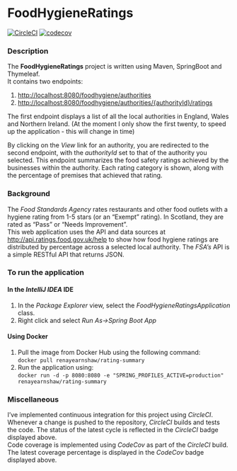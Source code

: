# FoodHygieneRatings

[![CircleCI](https://circleci.com/gh/renayearnshaw/food-hygiene-ratings.svg?style=svg)](https://circleci.com/gh/renayearnshaw/food-hygiene-ratings)
[![codecov](https://codecov.io/gh/renayearnshaw/food-hygiene-ratings/branch/master/graph/badge.svg)](https://codecov.io/gh/renayearnshaw/food-hygiene-ratings)

### Description
The __FoodHygieneRatings__ project is written using Maven, SpringBoot and Thymeleaf.
<br>It contains two endpoints:
1. <http://localhost:8080/foodhygiene/authorities>
2. <http://localhost:8080/foodhygiene/authorities/{authorityId}/ratings>

<p>The first endpoint displays a list of all the local authorities in England, Wales and Northern Ireland.
(At the moment I only show the first twenty, to speed up the application - this will change in time)
<p>By clicking on the <i>View</i> link for an authority, you are redirected to the second endpoint, 
with the <i>authorityId</i> set to that of the authority you selected.
This endpoint summarizes the food safety ratings achieved by the businesses within the authority.
Each rating category is shown, along with the percentage of premises that achieved that rating. 

### Background
The _Food Standards Agency_ rates restaurants and other food outlets with a hygiene rating from 1-5
stars (or an “Exempt” rating). In Scotland, they are rated as “Pass” or “Needs Improvement”.
<br>This web application uses the API and data sources at http://api.ratings.food.gov.uk/help to show how food hygiene ratings are distributed by percentage across a selected local authority. The _FSA’s_ API is a simple RESTful API that returns JSON.

### To run the application

#### In the _IntelliJ IDEA_ IDE
1. In the _Package Explorer_ view, select the _FoodHygieneRatingsApplication_ class.
2. Right click and select _Run As->Spring Boot App_

#### Using Docker
1. Pull the image from Docker Hub using the following command:
<br>``docker pull renayearnshaw/rating-summary``
2. Run the application using:
<br>``docker run -d -p 8080:8080 -e "SPRING_PROFILES_ACTIVE=production" renayearnshaw/rating-summary``

### Miscellaneous 
I’ve implemented continuous integration for this project using _CircleCI_. Whenever a change is pushed to the repository, _CircleCI_ builds and tests the code. The status of the latest cycle is reflected in the _CircleCI_ badge displayed above.
<br>Code coverage is implemented using _CodeCov_ as part of the _CircleCI_ build. The latest coverage percentage is displayed in the _CodeCov_ badge displayed above.
